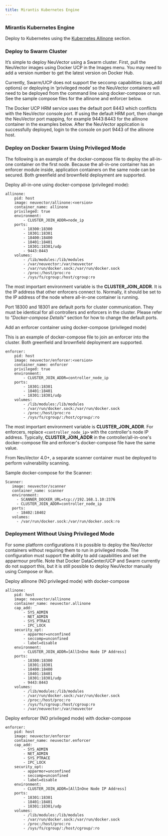 ```yaml
---
title: Mirantis Kubernetes Engine
---
```



### Mirantis Kubernetes Engine
Deploy to Kubernetes using the [Kubernetes Allinone](/special/kubernetes) section.

### Deploy to Swarm Cluster
It’s simple to deploy NeuVector using a Swarm cluster. First, pull the NeuVector images using Docker UCP in the Images menu. You may need to add a version number to get the latest version on Docker Hub.

Currently, Swarm/UCP does not support the seccomp capabilities (cap_add options) or deploying in ‘privileged mode’ so the NeuVector containers will need to be deployed from the command line using docker-compose or run. See the sample compose files for the allinone and enforcer below.

The Docker UCP HRM service uses the default port 8443 which conflicts with the NeuVector console port. If using the default HRM port, then change the NeuVector port mapping, for example 9443:8443 for the allinone container in the examples below. After the NeuVector application is successfully deployed, login to the console on port 9443 of the allinone host.


### Deploy on Docker Swarm Using Privileged Mode

The following is an example of the docker-compose file to deploy the all-in-one container on the first node. Because the all-in-one container has an enforcer module inside, application containers on the same node can be secured. Both greenfield and brownfield deployment are supported.

Deploy all-in-one using docker-compose (privileged mode):

```
allinone:
    pid: host
    image: neuvector/allinone:<version>
    container_name: allinone
    privileged: true
    environment:
        - CLUSTER_JOIN_ADDR=node_ip
    ports:
        - 18300:18300
        - 18301:18301
        - 18400:18400
        - 18401:18401
        - 18301:18301/udp
        - 9443:8443
    volumes:
        - /lib/modules:/lib/modules
        - /var/neuvector:/var/neuvector
        - /var/run/docker.sock:/var/run/docker.sock
        - /proc:/host/proc:ro
        - /sys/fs/cgroup:/host/cgroup:ro
```

The most important environment variable is the **CLUSTER_JOIN_ADDR**. It is the IP address that other enforcers connect to. Normally, it should be set to the IP address of the node where all-in-one container is running.

Port 18300 and 18301 are default ports for cluster communication. They must be identical for all controllers and enforcers in the cluster. Please refer to *"Docker-compose Details"* section for how to change the default ports.

Add an enforcer container using docker-compose (privileged mode)

This is an example of docker-compose file to join an enforcer into the cluster. Both greenfield and brownfield deployment are supported.

```
enforcer:
    pid: host
    image: neuvector/enforcer:<version>
    container_name: enforcer
    privileged: true
    environment:
        - CLUSTER_JOIN_ADDR=controller_node_ip
    ports:
        - 18301:18301
        - 18401:18401
        - 18301:18301/udp
    volumes:
        - /lib/modules:/lib/modules
        - /var/run/docker.sock:/var/run/docker.sock
        - /proc:/host/proc:ro
        - /sys/fs/cgroup/:/host/cgroup/:ro
```


The most important environment variable is **CLUSTER_JOIN_ADDR**. For enforcers, replace ```<controller_node_ip>``` with the controller's node IP address. Typically, **CLUSTER_JOIN_ADDR** in the controller/all-in-one's docker-compose file and enforcer's docker-compose file have the same value.

From NeuVector 4.0+, a separate scanner container must be deployed to perform vulnerability scanning.

Sample docker-compose for the Scanner:

```
Scanner:
   image: neuvector/scanner
   container_name: scanner
   environment:
     - SCANNER_DOCKER_URL=tcp://192.168.1.10:2376
     - CLUSTER_JOIN_ADDR=controller_node_ip
   ports:
     - 18402:18402
   volumes:
     - /var/run/docker.sock:/var/run/docker.sock:ro
```


### Deployment Without Using Privileged Mode
For some platform configurations it is possible to deploy the NeuVector containers without requiring them to run in privileged mode. The configuration must support the ability to add capabilities and set the apparmour profile. Note that Docker DataCenter/UCP and Swarm currently do not support this, but it is still possible to deploy NeuVector manually using Compose or Run.

Deploy allinone (NO privileged mode) with docker-compose

```
allinone:
    pid: host
    image: neuvector/allinone
    container_name: neuvector.allinone
    cap_add:
        - SYS_ADMIN
        - NET_ADMIN
        - SYS_PTRACE
        - IPC_LOCK
    security_opt:
        - apparmor=unconfined
        - seccomp=unconfined
        - label=disable
    environment:
        - CLUSTER_JOIN_ADDR=[AllInOne Node IP Address]
    ports:
        - 18300:18300
        - 18301:18301
        - 18400:18400
        - 18401:18401
        - 18301:18301/udp
        - 9443:8443
    volumes:
        - /lib/modules:/lib/modules
        - /var/run/docker.sock:/var/run/docker.sock
        - /proc:/host/proc:ro
        - /sys/fs/cgroup:/host/cgroup:ro
        - /var/neuvector:/var/neuvector
```

Deploy enforcer (NO privileged mode) with docker-compose

```
enforcer:
    pid: host
    image: neuvector/enforcer
    container_name: neuvector.enforcer
    cap_add:
        - SYS_ADMIN
        - NET_ADMIN
        - SYS_PTRACE
        - IPC_LOCK
    security_opt:
        - apparmor=unconfined
        - seccomp=unconfined
        - label=disable
    environment:
        - CLUSTER_JOIN_ADDR=[AllInOne Node IP Address]
    ports:
        - 18301:18301
        - 18401:18401
        - 18301:18301/udp
    volumes:
        - /lib/modules:/lib/modules
        - /var/run/docker.sock:/var/run/docker.sock
        - /proc:/host/proc:ro
        - /sys/fs/cgroup/:/host/cgroup/:ro
```
